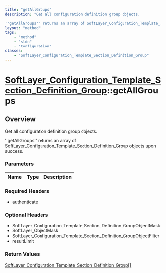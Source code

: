 ```yaml
---
title: "getAllGroups"
description: "Get all configuration definition group objects. 

''getAllGroups'' returns an array of SoftLayer_Configuration_Template_... "
layout: "method"
tags:
    - "method"
    - "sldn"
    - "Configuration"
classes:
    - "SoftLayer_Configuration_Template_Section_Definition_Group"
---
```

# [SoftLayer_Configuration_Template_Section_Definition_Group](/reference/services/SoftLayer_Configuration_Template_Section_Definition_Group)::getAllGroups




## Overview 
Get all configuration definition group objects. 

''getAllGroups'' returns an array of SoftLayer_Configuration_Template_Section_Definition_Group objects upon success. 

### Parameters 
|Name | Type | Description |
| --- | --- | --- |


### Required Headers
* authenticate

### Optional Headers
* SoftLayer_Configuration_Template_Section_Definition_GroupObjectMask
* SoftLayer_ObjectMask
* SoftLayer_Configuration_Template_Section_Definition_GroupObjectFilter
* resultLimit

### Return Values
<a href='/reference/datatypes/SoftLayer_Configuration_Template_Section_Definition_Group'>SoftLayer_Configuration_Template_Section_Definition_Group[] </a>


